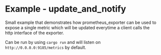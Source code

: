 # Example - update_and_notify

Small example that demonstrates how prometheus_exporter can be used to expose a
single metric which will be updated everytime a client calls the http interface
of the exporter.

Can be run by using `cargo run` and will listen on `http://0.0.0.0:9185/metrics`
by default.
